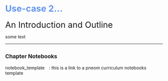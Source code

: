 # <span style="color:cornflowerblue;">Use-case 2... </span>

<span style="font-size:20pt">An Introduction and Outline</span>

some text


---

## <span style="font-size:smaller;">Chapter Notebooks</span>

notebook_template  [<i class="fa-solid fa-arrow-circle-right" style="margin-left:10px;color:teal;"></i>](notebooks/notebook-template)
: this is a link to a pneom curriculum notebooks template
